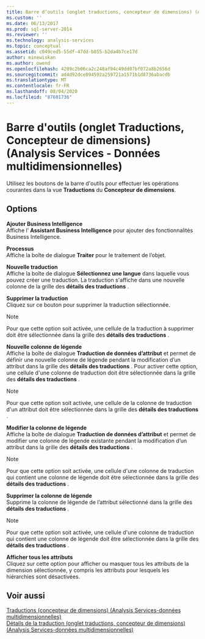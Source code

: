 ```yaml
---
title: Barre d’outils (onglet traductions, concepteur de dimensions) (Analysis Services-données multidimensionnelles) | Microsoft Docs
ms.custom: ''
ms.date: 06/13/2017
ms.prod: sql-server-2014
ms.reviewer: ''
ms.technology: analysis-services
ms.topic: conceptual
ms.assetid: c049ced5-55df-47dd-b855-b2da4b7ce17d
author: minewiskan
ms.author: owend
ms.openlocfilehash: 4289c2b06ca2c248af94c49dd07bf072a8b2656d
ms.sourcegitcommit: ad4d92dce894592a259721a1571b1d8736abacdb
ms.translationtype: MT
ms.contentlocale: fr-FR
ms.lasthandoff: 08/04/2020
ms.locfileid: "87601736"
---
```

# <a name="toolbar-translations-tab-dimension-designer-analysis-services---multidimensional-data"></a>Barre d'outils (onglet Traductions, Concepteur de dimensions) (Analysis Services - Données multidimensionnelles)
  Utilisez les boutons de la barre d'outils pour effectuer les opérations courantes dans la vue **Traductions** du **Concepteur de dimensions**.  
  
## <a name="options"></a>Options  
 **Ajouter Business Intelligence**  
 Affiche l’ **Assistant Business Intelligence** pour ajouter des fonctionnalités Business Intelligence.  
  
 **Processus**  
 Affiche la boîte de dialogue **Traiter** pour le traitement de l’objet.  
  
 **Nouvelle traduction**  
 Affiche la boîte de dialogue **Sélectionnez une langue** dans laquelle vous pouvez créer une traduction. La traduction s'affiche dans une nouvelle colonne de la grille des **détails des traductions** .  
  
 **Supprimer la traduction**  
 Cliquez sur ce bouton pour supprimer la traduction sélectionnée.  
  
> [!NOTE]  
>   Pour que cette option soit activée, une cellule de la traduction à supprimer doit être sélectionnée dans la grille des **détails des traductions** .  
  
 **Nouvelle colonne de légende**  
 Affiche la boîte de dialogue **Traduction de données d’attribut** et permet de définir une nouvelle colonne de légende pendant la modification d’un attribut dans la grille des **détails des traductions** . Pour activer cette option, une cellule d'une colonne de traduction doit être sélectionnée dans la grille des **détails des traductions** .  
  
> [!NOTE]  
>   Pour que cette option soit activée, une cellule de la colonne de traduction d'un attribut doit être sélectionnée dans la grille des **détails des traductions** .  
  
 **Modifier la colonne de légende**  
 Affiche la boîte de dialogue **Traduction de données d’attribut** et permet de modifier une colonne de légende existante pendant la modification d’un attribut dans la grille des **détails des traductions** .  
  
> [!NOTE]  
>   Pour que cette option soit activée, une cellule d'une colonne de traduction qui contient une colonne de légende doit être sélectionnée dans la grille des **détails des traductions** .  
  
 **Supprimer la colonne de légende**  
 Supprime la colonne de légende de l’attribut sélectionné dans la grille des **détails des traductions** .  
  
> [!NOTE]  
>   Pour que cette option soit activée, une cellule d'une colonne de traduction qui contient une colonne de légende doit être sélectionnée dans la grille des **détails des traductions** .  
  
 **Afficher tous les attributs**  
 Cliquez sur cette option pour afficher ou masquer tous les attributs de la dimension sélectionnée, y compris les attributs pour lesquels les hiérarchies sont désactivées.  
  
## <a name="see-also"></a>Voir aussi  
 [Traductions &#40;concepteur de dimensions&#41; &#40;Analysis Services-données multidimensionnelles&#41;](translations-dimension-designer-analysis-services-multidimensional-data.md)   
 [Détails de la traduction &#40;onglet traductions, concepteur de dimensions&#41; &#40;Analysis Services-données multidimensionnelles&#41;](translation-details-dimension-designer-analysis-services-multidimensional-data.md)  
  
  
